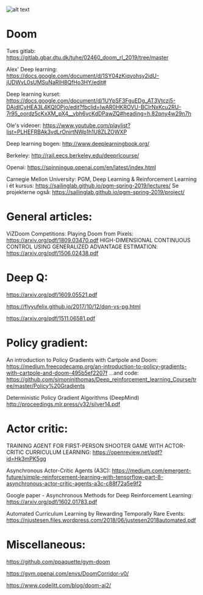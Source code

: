 ![alt text](https://upload.wikimedia.org/wikipedia/it/d/dd/Logo_doom.png)

# Doom
Tues gitlab: https://gitlab.gbar.dtu.dk/tuhe/02460_doom_rl_2019/tree/master

Alex' Deep learning: https://docs.google.com/document/d/1SY04zKiqyohsy2idU-jUDWvL0sUMSuNaRlH8QfHo3HY/edit#

Deep learning kurset: https://docs.google.com/document/d/1UYpSF3FguEDg_AT3Vtczj5-DAjdICyHEA3L4KQIOPjo/edit?fbclid=IwAR0HKROVU-BClrNxKcu2RU-7r95_oordz5cKxXM_pX4__vbh6vcKdDPawZQ#heading=h.82pny4w29n7h

Ole's videoer: https://www.youtube.com/playlist?list=PLHEFRBAk3vdLrOnirtNWp1h1U8ZLZOWXP

Deep learning bogen: http://www.deeplearningbook.org/

Berkeley: http://rail.eecs.berkeley.edu/deeprlcourse/

Openai:
https://spinningup.openai.com/en/latest/index.html

Carnegie Mellon University: PGM, Deep Learning & Reinforcement Learning i ét kursus:
https://sailinglab.github.io/pgm-spring-2019/lectures/   Se projekterne også: https://sailinglab.github.io/pgm-spring-2019/project/

# General articles:
ViZDoom Competitions: Playing Doom from Pixels: https://arxiv.org/pdf/1809.03470.pdf
HIGH-DIMENSIONAL CONTINUOUS CONTROL USING
GENERALIZED ADVANTAGE ESTIMATION: https://arxiv.org/pdf/1506.02438.pdf


# Deep Q:
https://arxiv.org/pdf/1609.05521.pdf

https://flyyufelix.github.io/2017/10/12/dqn-vs-pg.html

https://arxiv.org/pdf/1511.06581.pdf


# Policy gradient:
An introduction to Policy Gradients with Cartpole and Doom: https://medium.freecodecamp.org/an-introduction-to-policy-gradients-with-cartpole-and-doom-495b5ef2207f
...and code: https://github.com/simoninithomas/Deep_reinforcement_learning_Course/tree/master/Policy%20Gradients

Deterministic Policy Gradient Algorithms (DeepMind) http://proceedings.mlr.press/v32/silver14.pdf


# Actor critic:

TRAINING AGENT FOR FIRST-PERSON SHOOTER GAME WITH ACTOR-CRITIC CURRICULUM LEARNING: https://openreview.net/pdf?id=Hk3mPK5gg

Asynchronous Actor-Critic Agents (A3C): https://medium.com/emergent-future/simple-reinforcement-learning-with-tensorflow-part-8-asynchronous-actor-critic-agents-a3c-c88f72a5e9f2

Google paper - Asynchronous Methods for Deep Reinforcement Learning: https://arxiv.org/pdf/1602.01783.pdf

Automated Curriculum Learning by Rewarding
Temporally Rare Events: https://njustesen.files.wordpress.com/2018/06/justesen2018automated.pdf

# Miscellaneous:

https://github.com/ppaquette/gym-doom

https://gym.openai.com/envs/DoomCorridor-v0/

https://www.codelitt.com/blog/doom-ai2/
